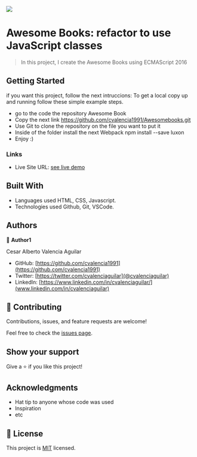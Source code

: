![](https://img.shields.io/badge/Microverse-blueviolet)

# Awesome Books: refactor to use JavaScript classes

> In this project, I create the Awesome Books using ECMAScript 2016


## Getting Started

if you want this project, follow the next intruccions:
To get a local copy up and running follow these simple example steps.

 - go to the code the repository Awesome Book
 - Copy the next link https://github.com/cvalencia1991/Awesomebooks.git
 - Use Git to clone the repository on the file you want to put it
 - Inside of the folder install the next Webpack npm install --save luxon
 - Enjoy :)

### Links

- Live Site URL: [see live demo](https://cvalencia1991.github.io/Awesomebooks/)



## Built With

- Languages used HTML, CSS, Javascript.
- Technologies used Github, Git, VSCode.


## Authors

👤 **Author1**

Cesar Alberto Valencia Aguilar

- GitHub: [https://github.com/cvalencia1991](https://github.com/cvalencia1991)
- Twitter: [https://twitter.com/cvalenciaguilar](@cvalenciaguilar)
- LinkedIn: [https://www.linkedin.com/in/cvalenciaguilar/](www.linkedin.com/in/cvalenciaguilar)


## 🤝 Contributing

Contributions, issues, and feature requests are welcome!

Feel free to check the [issues page]().

## Show your support

Give a ⭐️ if you like this project!

## Acknowledgments

- Hat tip to anyone whose code was used
- Inspiration
- etc

## 📝 License

This project is [MIT](./MIT.md) licensed.
